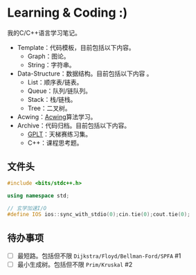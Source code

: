 # Learning & Coding :)

我的C/C++语言学习笔记。

- Template：代码模板，目前包括以下内容。
	- Graph：图论。
	- String：字符串。
- Data-Structure：数据结构。目前包括以下内容 。
	- List：顺序表/链表。
	- Queue：队列/链队列。
	- Stack：栈/链栈。
	- Tree：二叉树。
- Acwing：[Acwing](https://www.acwing.com/)算法学习。
- Archive：代码归档。目前包括以下内容。
	- [GPLT](https://pintia.cn/problem-sets/994805046380707840/problems/type/7)：天梯赛练习集。
	- C++：课程思考题。

## 文件头
```cpp
#include <bits/stdc++.h>

using namespace std;

// 玄学加速I/O
#define IOS ios::sync_with_stdio(0);cin.tie(0);cout.tie(0);
```

## 待办事项

- [ ] 最短路。包括但不限 `Dijkstra/Floyd/Bellman-Ford/SPFA` #1
- [ ] 最小生成树。包括但不限 `Prim/Kruskal` #2

